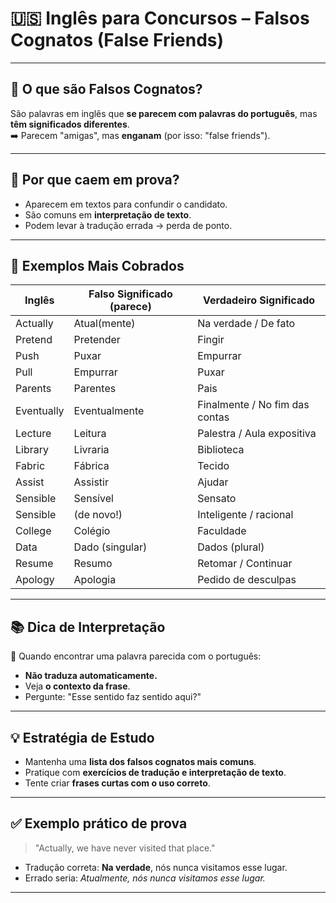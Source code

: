 # 🇺🇸 Inglês para Concursos – Falsos Cognatos (False Friends)

---

## 📌 O que são Falsos Cognatos?

São palavras em inglês que **se parecem com palavras do português**, mas **têm significados diferentes**.  
➡️ Parecem "amigas", mas **enganam** (por isso: "false friends").

---

## 🎯 Por que caem em prova?

- Aparecem em textos para confundir o candidato.
- São comuns em **interpretação de texto**.
- Podem levar à tradução errada → perda de ponto.

---

## 🧠 Exemplos Mais Cobrados

| Inglês        | Falso Significado (parece) | Verdadeiro Significado      |
|---------------|----------------------------|------------------------------|
| Actually      | Atual(mente)               | Na verdade / De fato         |
| Pretend       | Pretender                  | Fingir                       |
| Push          | Puxar                      | Empurrar                     |
| Pull          | Empurrar                   | Puxar                        |
| Parents       | Parentes                   | Pais                         |
| Eventually    | Eventualmente              | Finalmente / No fim das contas |
| Lecture       | Leitura                    | Palestra / Aula expositiva   |
| Library       | Livraria                   | Biblioteca                   |
| Fabric        | Fábrica                    | Tecido                       |
| Assist        | Assistir                   | Ajudar                       |
| Sensible      | Sensível                   | Sensato                      |
| Sensible      | (de novo!)                 | Inteligente / racional       |
| College       | Colégio                    | Faculdade                    |
| Data          | Dado (singular)            | Dados (plural)               |
| Resume        | Resumo                     | Retomar / Continuar          |
| Apology       | Apologia                   | Pedido de desculpas          |

---

## 📚 Dica de Interpretação

🔎 Quando encontrar uma palavra parecida com o português:
- **Não traduza automaticamente.**
- Veja **o contexto da frase**.
- Pergunte: "Esse sentido faz sentido aqui?"

---

## 💡 Estratégia de Estudo

- Mantenha uma **lista dos falsos cognatos mais comuns**.
- Pratique com **exercícios de tradução e interpretação de texto**.
- Tente criar **frases curtas com o uso correto**.

---

## ✅ Exemplo prático de prova

> "Actually, we have never visited that place."

- Tradução correta: **Na verdade**, nós nunca visitamos esse lugar.
- Errado seria: *Atualmente, nós nunca visitamos esse lugar.*

---

